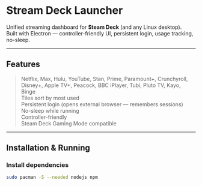 # Stream Deck Launcher

Unified streaming dashboard for **Steam Deck** (and any Linux desktop).  
Built with Electron — controller-friendly UI, persistent login, usage tracking, no-sleep.

---

## Features

> Netflix, Max, Hulu, YouTube, Stan, Prime, Paramount+, Crunchyroll, Disney+, Apple TV+, Peacock, BBC iPlayer, Tubi, Pluto TV, Kayo, Binge  
> Tiles sort by most used  
> Persistent login (opens external browser — remembers sessions)  
> No-sleep while running  
> Controller-friendly  
> Steam Deck Gaming Mode compatible  

---

## Installation & Running

### Install dependencies

```bash
sudo pacman -S --needed nodejs npm
